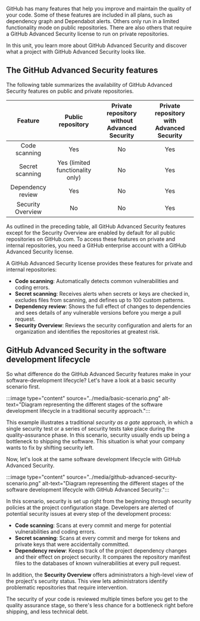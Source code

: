 GitHub has many features that help you improve and maintain the quality of your code. Some of these features are included in all plans, such as dependency graph and Dependabot alerts. Others only run in a limited functionality mode on public repositories. There are also others that require a GitHub Advanced Security license to run on private repositories.

In this unit, you learn more about GitHub Advanced Security and discover what a project with GitHub Advanced Security looks like.

## The GitHub Advanced Security features

The following table summarizes the availability of GitHub Advanced Security features on public and private repositories.

| **Feature**         | **Public repository**           | **Private repository without Advanced Security** | **Private repository with Advanced Security** |
| :-----------------: | :---------------------------: | :--------------------------------------------: | :-----------------------------------------: |
| Code scanning     | Yes                         | No                                           | Yes                                        |
| Secret scanning   | Yes (limited functionality only) | No                                           | Yes                                       |
| Dependency review | Yes                         | No                                           | Yes                                       |
| Security Overview | No                          | No                                           | Yes                                          |

As outlined in the preceding table, all GitHub Advanced Security features except for the Security Overview are enabled by default for all public repositories on GitHub.com. To access these features on private and internal repositories, you need a GitHub enterprise account with a GitHub Advanced Security license.

A GitHub Advanced Security license provides these features for private and internal repositories:

- **Code scanning**: Automatically detects common vulnerabilities and coding errors.
- **Secret scanning**: Receives alerts when secrets or keys are checked in, excludes files from scanning, and defines up to 100 custom patterns.
- **Dependency review**: Shows the full effect of changes to dependencies and sees details of any vulnerable versions before you merge a pull request.
- **Security Overview**: Reviews the security configuration and alerts for an organization and identifies the repositories at greatest risk.

## GitHub Advanced Security in the software development lifecycle

So what difference do the GitHub Advanced Security features make in your software-development lifecycle? Let's have a look at a basic security scenario first.

:::image type="content" source="../media/basic-scenario.png" alt-text="Diagram representing the different stages of the software development lifecycle in a traditional security approach.":::

This example illustrates a traditional *security as a gate* approach, in which a single security test or a series of security tests take place during the quality-assurance phase. In this scenario, security usually ends up being a bottleneck to shipping the software. This situation is what your company wants to fix by shifting security left.

Now, let's look at the same software development lifecycle with GitHub Advanced Security.

:::image type="content" source="../media/github-advanced-security-scenario.png" alt-text="Diagram representing the different stages of the software development lifecycle with GitHub Advanced Security.":::

In this scenario, security is set up right from the beginning through security policies at the project configuration stage. Developers are alerted of potential security issues at every step of the development process:

- **Code scanning**: Scans at every commit and merge for potential vulnerabilities and coding errors.
- **Secret scanning**: Scans at every commit and merge for tokens and private keys that were accidentally committed.
- **Dependency review**: Keeps track of the project dependency changes and their effect on project security. It compares the repository manifest files to the databases of known vulnerabilities at every pull request.

In addition, the **Security Overview** offers administrators a high-level view of the project's security status. This view lets administrators identify problematic repositories that require intervention.

The security of your code is reviewed multiple times before you get to the quality assurance stage, so there's less chance for a bottleneck right before shipping, and less technical debt.
